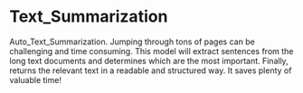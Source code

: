 # Text_Summarization

Auto_Text_Summarization. Jumping through tons of pages can be challenging and time consuming. This model will extract sentences from the long text documents and determines which are the most important. Finally, returns the relevant text in a readable and structured way. It saves plenty of valuable time!
